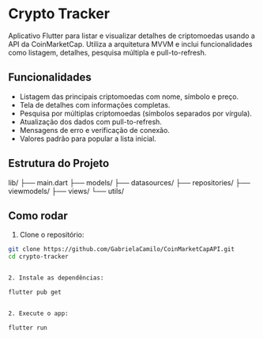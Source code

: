 # Crypto Tracker

Aplicativo Flutter para listar e visualizar detalhes de criptomoedas usando a API da CoinMarketCap. Utiliza a arquitetura MVVM e inclui funcionalidades como listagem, detalhes, pesquisa múltipla e pull-to-refresh.

## Funcionalidades

- Listagem das principais criptomoedas com nome, símbolo e preço.
- Tela de detalhes com informações completas.
- Pesquisa por múltiplas criptomoedas (símbolos separados por vírgula).
- Atualização dos dados com pull-to-refresh.
- Mensagens de erro e verificação de conexão.
- Valores padrão para popular a lista inicial.

## Estrutura do Projeto

lib/
├── main.dart
├── models/
├── datasources/
├── repositories/
├── viewmodels/
├── views/
└── utils/


## Como rodar

1. Clone o repositório:

```bash
git clone https://github.com/GabrielaCamilo/CoinMarketCapAPI.git
cd crypto-tracker


2. Instale as dependências:

flutter pub get


2. Execute o app:

flutter run
